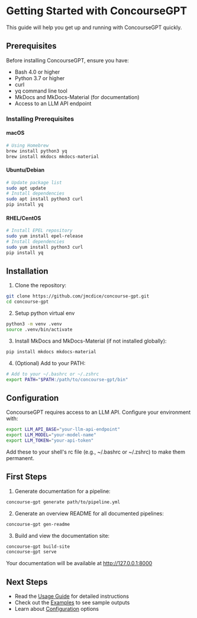 # Getting Started with ConcourseGPT

This guide will help you get up and running with ConcourseGPT quickly.

## Prerequisites

Before installing ConcourseGPT, ensure you have:
- Bash 4.0 or higher
- Python 3.7 or higher
- curl
- yq command line tool
- MkDocs and MkDocs-Material (for documentation)
- Access to an LLM API endpoint

### Installing Prerequisites

#### macOS
```bash
# Using Homebrew
brew install python3 yq
brew install mkdocs mkdocs-material
```

#### Ubuntu/Debian
```bash
# Update package list
sudo apt update
# Install dependencies
sudo apt install python3 curl
pip install yq
```

#### RHEL/CentOS
```bash
# Install EPEL repository
sudo yum install epel-release
# Install dependencies
sudo yum install python3 curl
pip install yq
```

## Installation

1. Clone the repository:
```bash
git clone https://github.com/jmcdice/concourse-gpt.git
cd concourse-gpt
```

2. Setup python virtual env
```bash
python3 -m venv .venv
source .venv/bin/activate
```

3. Install MkDocs and MkDocs-Material (if not installed globally):
```bash
pip install mkdocs mkdocs-material
```

4. (Optional) Add to your PATH:
```bash
# Add to your ~/.bashrc or ~/.zshrc
export PATH="$PATH:/path/to/concourse-gpt/bin"
```

## Configuration

ConcourseGPT requires access to an LLM API. Configure your environment with:
```bash
export LLM_API_BASE="your-llm-api-endpoint"
export LLM_MODEL="your-model-name"
export LLM_TOKEN="your-api-token"
```

Add these to your shell's rc file (e.g., ~/.bashrc or ~/.zshrc) to make them permanent.

## First Steps

1. Generate documentation for a pipeline:
```bash
concourse-gpt generate path/to/pipeline.yml
```

2. Generate an overview README for all documented pipelines:
```bash
concourse-gpt gen-readme
```

3. Build and view the documentation site:
```bash
concourse-gpt build-site
concourse-gpt serve
```

Your documentation will be available at http://127.0.0.1:8000

## Next Steps
- Read the [Usage Guide](usage.md) for detailed instructions
- Check out the [Examples](examples.md) to see sample outputs
- Learn about [Configuration](configuration.md) options
